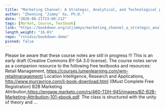 ```yaml
---
title: "Marketing Channel: A Strategic, Analytical, and Technological perspective"
author: "Zhenning ‘Jimmy’ Xu, Ph.D."
date: "2020-08-21T23:00:21Z"
tags: [Market, Course, Textbook]
link: "https://bookdown.org/utjimmyx/marketing_channel_a_strategic_analytical_and_technological_persp/"
length_weight: "16.6%"
repo: "rstudio/bookdown-demo"
pinned: false
---
```


Please be aware that these course notes are still in progress !!! This is an early draft (Creative Commons BY-SA 3.0 license). The course notes serve as a companion resource to the following free textbooks and resources: Retail Management, https://courses.lumenlearning.com/wm-retailmanagement/ Location Intelligence, Research and Applications, http://www.murrayrice.com/li-book-download.html ((Must Complete Free Registration) B2B Marketing Attribution,https://engage.marketo.com/rs/460-TDH-945/images/BZ-B2B-Marketing-Attribution-101-ebook.pdf. The class is structured with the unity of theory and  ...

